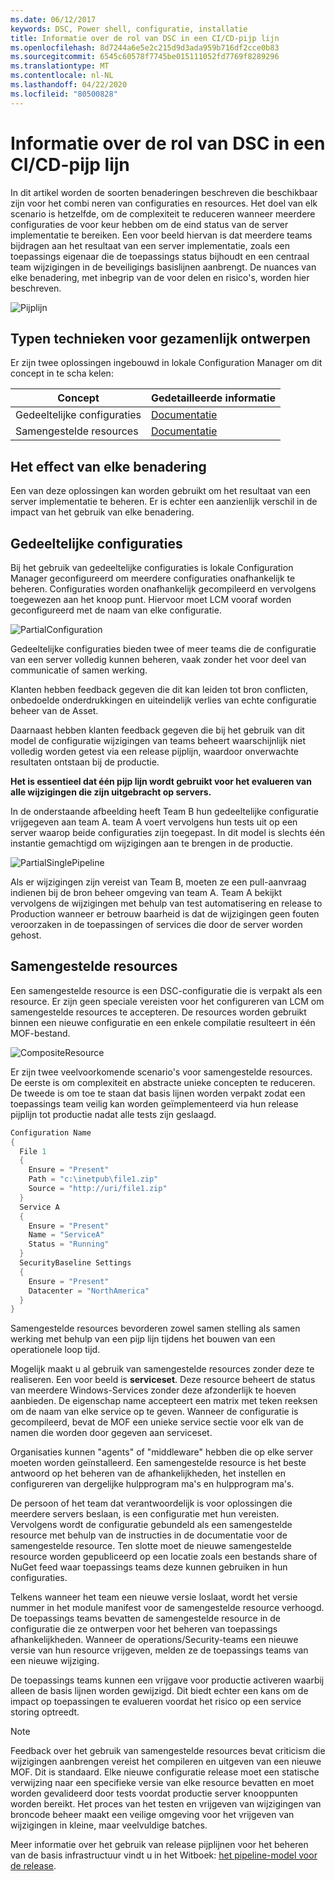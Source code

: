 ```yaml
---
ms.date: 06/12/2017
keywords: DSC, Power shell, configuratie, installatie
title: Informatie over de rol van DSC in een CI/CD-pijp lijn
ms.openlocfilehash: 8d7244a6e5e2c215d9d3ada959b716df2cce0b83
ms.sourcegitcommit: 6545c60578f7745be015111052fd7769f8289296
ms.translationtype: MT
ms.contentlocale: nl-NL
ms.lasthandoff: 04/22/2020
ms.locfileid: "80500828"
---
```

# <a name="understanding-dscs-role-in-a-cicd-pipeline"></a>Informatie over de rol van DSC in een CI/CD-pijp lijn

In dit artikel worden de soorten benaderingen beschreven die beschikbaar zijn voor het combi neren van configuraties en resources.
Het doel van elk scenario is hetzelfde, om de complexiteit te reduceren wanneer meerdere configuraties de voor keur hebben om de eind status van de server implementatie te bereiken. Een voor beeld hiervan is dat meerdere teams bijdragen aan het resultaat van een server implementatie, zoals een toepassings eigenaar die de toepassings status bijhoudt en een centraal team wijzigingen in de beveiligings basislijnen aanbrengt. De nuances van elke benadering, met inbegrip van de voor delen en risico's, worden hier beschreven.

![Pijplijn](media/authoringAdvanced/Pipeline.jpg)

## <a name="types-of-collaborative-authoring-techniques"></a>Typen technieken voor gezamenlijk ontwerpen

Er zijn twee oplossingen ingebouwd in lokale Configuration Manager om dit concept in te scha kelen:

|        Concept         |                    Gedetailleerde informatie                     |
| ---------------------- | ----------------------------------------------------------- |
| Gedeeltelijke configuraties | [Documentatie](../pull-server/partialConfigs.md)           |
| Samengestelde resources    | [Documentatie](../resources/authoringResourceComposite.md) |

## <a name="understanding-the-impact-of-each-approach"></a>Het effect van elke benadering

Een van deze oplossingen kan worden gebruikt om het resultaat van een server implementatie te beheren. Er is echter een aanzienlijk verschil in de impact van het gebruik van elke benadering.

## <a name="partial-configurations"></a>Gedeeltelijke configuraties

Bij het gebruik van gedeeltelijke configuraties is lokale Configuration Manager geconfigureerd om meerdere configuraties onafhankelijk te beheren. Configuraties worden onafhankelijk gecompileerd en vervolgens toegewezen aan het knoop punt. Hiervoor moet LCM vooraf worden geconfigureerd met de naam van elke configuratie.

![PartialConfiguration](media/authoringAdvanced/PartialConfiguration.jpg)

Gedeeltelijke configuraties bieden twee of meer teams die de configuratie van een server volledig kunnen beheren, vaak zonder het voor deel van communicatie of samen werking.

Klanten hebben feedback gegeven die dit kan leiden tot bron conflicten, onbedoelde onderdrukkingen en uiteindelijk verlies van echte configuratie beheer van de Asset.

Daarnaast hebben klanten feedback gegeven die bij het gebruik van dit model de configuratie wijzigingen van teams beheert waarschijnlijk niet volledig worden getest via een release pijplijn, waardoor onverwachte resultaten ontstaan bij de productie.

**Het is essentieel dat één pijp lijn wordt gebruikt voor het evalueren van alle wijzigingen die zijn uitgebracht op servers.**

In de onderstaande afbeelding heeft Team B hun gedeeltelijke configuratie vrijgegeven aan team A. team A voert vervolgens hun tests uit op een server waarop beide configuraties zijn toegepast. In dit model is slechts één instantie gemachtigd om wijzigingen aan te brengen in de productie.

![PartialSinglePipeline](media/authoringAdvanced/PartialSinglePipeline.jpg)

Als er wijzigingen zijn vereist van Team B, moeten ze een pull-aanvraag indienen bij de bron beheer omgeving van team A. Team A bekijkt vervolgens de wijzigingen met behulp van test automatisering en release to Production wanneer er betrouw baarheid is dat de wijzigingen geen fouten veroorzaken in de toepassingen of services die door de server worden gehost.

## <a name="composite-resources"></a>Samengestelde resources

Een samengestelde resource is een DSC-configuratie die is verpakt als een resource. Er zijn geen speciale vereisten voor het configureren van LCM om samengestelde resources te accepteren. De resources worden gebruikt binnen een nieuwe configuratie en een enkele compilatie resulteert in één MOF-bestand.

![CompositeResource](media/authoringAdvanced/CompositeResource.jpg)

Er zijn twee veelvoorkomende scenario's voor samengestelde resources. De eerste is om complexiteit en abstracte unieke concepten te reduceren. De tweede is om toe te staan dat basis lijnen worden verpakt zodat een toepassings team veilig kan worden geïmplementeerd via hun release pijplijn tot productie nadat alle tests zijn geslaagd.

```PowerShell
Configuration Name
{
  File 1
  {
    Ensure = "Present"
    Path = "c:\inetpub\file1.zip"
    Source = "http://uri/file1.zip"
  }
  Service A
  {
    Ensure = "Present"
    Name = "ServiceA"
    Status = "Running"
  }
  SecurityBaseline Settings
  {
    Ensure = "Present"
    Datacenter = "NorthAmerica"
  }
}
```

Samengestelde resources bevorderen zowel samen stelling als samen werking met behulp van een pijp lijn tijdens het bouwen van een operationele loop tijd.

Mogelijk maakt u al gebruik van samengestelde resources zonder deze te realiseren. Een voor beeld is **serviceset**.
Deze resource beheert de status van meerdere Windows-Services zonder deze afzonderlijk te hoeven aanbieden. De eigenschap name accepteert een matrix met teken reeksen om de naam van elke service op te geven. Wanneer de configuratie is gecompileerd, bevat de MOF een unieke service sectie voor elk van de namen die worden door gegeven aan serviceset.

Organisaties kunnen "agents" of "middleware" hebben die op elke server moeten worden geïnstalleerd. Een samengestelde resource is het beste antwoord op het beheren van de afhankelijkheden, het instellen en configureren van dergelijke hulpprogram ma's en hulpprogram ma's.

De persoon of het team dat verantwoordelijk is voor oplossingen die meerdere servers beslaan, is een configuratie met hun vereisten. Vervolgens wordt de configuratie gebundeld als een samengestelde resource met behulp van de instructies in de documentatie voor de samengestelde resource. Ten slotte moet de nieuwe samengestelde resource worden gepubliceerd op een locatie zoals een bestands share of NuGet feed waar toepassings teams deze kunnen gebruiken in hun configuraties.

Telkens wanneer het team een nieuwe versie loslaat, wordt het versie nummer in het module manifest voor de samengestelde resource verhoogd. De toepassings teams bevatten de samengestelde resource in de configuratie die ze ontwerpen voor het beheren van toepassings afhankelijkheden. Wanneer de operations/Security-teams een nieuwe versie van hun resource vrijgeven, melden ze de toepassings teams van een nieuwe wijziging.

De toepassings teams kunnen een vrijgave voor productie activeren waarbij alleen de basis lijnen worden gewijzigd.
Dit biedt echter een kans om de impact op toepassingen te evalueren voordat het risico op een service storing optreedt.

> [!NOTE]
> Feedback over het gebruik van samengestelde resources bevat criticism die wijzigingen aanbrengen vereist het compileren en uitgeven van een nieuwe MOF. Dit is standaard. Elke nieuwe configuratie release moet een statische verwijzing naar een specifieke versie van elke resource bevatten en moet worden gevalideerd door tests voordat productie server knooppunten worden bereikt. Het proces van het testen en vrijgeven van wijzigingen van broncode beheer maakt een veilige omgeving voor het vrijgeven van wijzigingen in kleine, maar veelvuldige batches.

Meer informatie over het gebruik van release pijplijnen voor het beheren van de basis infrastructuur vindt u in het Witboek: [het pipeline-model voor de release](../further-reading/whitepapers.md).
